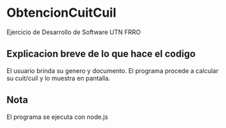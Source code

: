 # ObtencionCuitCuil
Ejercicio de Desarrollo de Software UTN FRRO
## Explicacion breve de lo que hace el codigo
El usuario brinda su genero y documento.
El programa procede a calcular su cuit/cuil y lo muestra en pantalla.

## Nota
El programa se ejecuta con node.js
